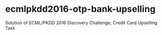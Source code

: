 # ecmlpkdd2016-otp-bank-upselling
Solution of ECML/PKDD 2016 Discovery Challenge, Credit Card Upselling Task
